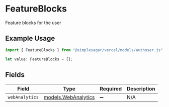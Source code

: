 # FeatureBlocks

Feature blocks for the user

## Example Usage

```typescript
import { FeatureBlocks } from "@simplesagar/vercel/models/authuser.js";

let value: FeatureBlocks = {};
```

## Fields

| Field                                            | Type                                             | Required                                         | Description                                      |
| ------------------------------------------------ | ------------------------------------------------ | ------------------------------------------------ | ------------------------------------------------ |
| `webAnalytics`                                   | [models.WebAnalytics](../models/webanalytics.md) | :heavy_minus_sign:                               | N/A                                              |